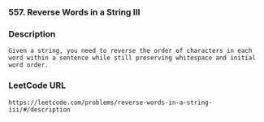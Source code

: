 ### 557. Reverse Words in a String III

### Description
	Given a string, you need to reverse the order of characters in each word within a sentence while still preserving whitespace and initial word order.

### LeetCode URL
	https://leetcode.com/problems/reverse-words-in-a-string-iii/#/description
